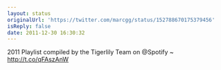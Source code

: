 ```yaml
---
layout: status
originalUrl: 'https://twitter.com/marcgg/status/152788670175379456'
isReply: false
date: 2011-12-30 16:30:32
---
```


2011 Playlist compiled by the Tigerlily Team on @Spotify ~ http://t.co/qFAszAnW

